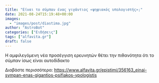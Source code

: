 ```yaml
---
title: "Είναι το σύμπαν ένας γιγάντιος «ψηφιακός υπολογιστής»;"
date: 2021-08-24T15:19:48+00:00
images:
  - "images/post/diastima.jpg"
author: "AstroBot"
categories: ["Ειδήσεις"]
tags: ["alfavita.gr"]
draft: false
---
```


Η αμφιλεγόμενη νέα προσέγγιση ερευνητών θέτει την πιθανότητα ότι το σύμπαν ίσως είναι αυτοδίδακτο

Διαβάστε περισσότερα: https://www.alfavita.gr/epistimi/356163_einai-sympan-enas-gigantios-psifiakos-ypologistis
